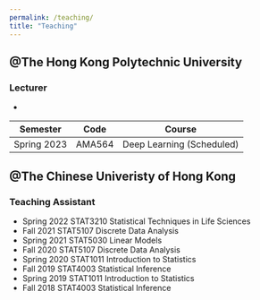 ```yaml
---
permalink: /teaching/
title: "Teaching"
---
```


## @The Hong Kong Polytechnic University


### Lecturer
- 			 

| Semester       | Code     |     Course                                                   |
| --------       | ------   | ------------------------------------------------------------ |
| Spring 2023    | AMA564   | Deep Learning (Scheduled)                                    |




## @The Chinese Univeristy of Hong Kong
### Teaching Assistant
- Spring 2022		STAT3210	Statistical Techniques in Life Sciences 
- Fall 2021		STAT5107   Discrete Data Analysis
- Spring 2021		STAT5030  	Linear Models
- Fall 2020		STAT5107   Discrete Data Analysis
- Spring 2020		STAT1011  Introduction to Statistics
- Fall 2019		STAT4003  	Statistical Inference
- Spring 2019		STAT1011     	Introduction to Statistics
- Fall 2018		STAT4003  	Statistical Inference

